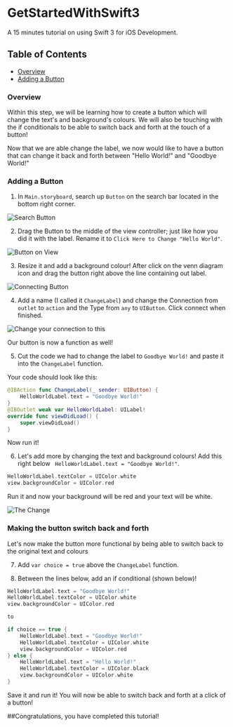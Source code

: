 # GetStartedWithSwift3
A 15 minutes tutorial on using Swift 3 for iOS Development.

## Table of Contents
- [Overview](#overview)
- [Adding a Button](#adding-a-button)

### Overview
Within this step, we will be learning how to create a button which will change the text's and background's colours. We will also be touching with the if conditionals to be able to switch back and forth at the touch of a button!

Now that we are able change the label, we now would like to have a button that can change it back and forth between "Hello World!" and "Goodbye World!"

### Adding a Button
1) In ```Main.storyboard```, search up ```Button``` on the search bar located in the bottom right corner.

![Search Button](http://i.imgur.com/iO7Zjcu.png)

2) Drag the Button to the middle of the view controller; just like how you did it with the label. Rename it to ```Click Here to Change "Hello World"```.

![Button on View](http://i.imgur.com/KheMKFv.png)

3) Resize it and add a background colour! After click on the venn diagram icon and drag the button right above the line containing out label.

![Connecting Button](http://i.imgur.com/goxhnDq.png)

4) Add a name (I called it ```ChangeLabel```) and change the Connection from ```outlet``` to ```action``` and the Type from ```any``` to ```UIButton```. Click connect when finished.

![Change your connection to this](http://i.imgur.com/Gf0J9Th.png)

Our button is now a function as well!

5) Cut the code we had to change the label to ```Goodbye World!``` and paste it into the ```ChangeLabel``` function. 

Your code should look like this:
```swift
@IBAction func ChangeLabel(_ sender: UIButton) {
    HelloWorldLabel.text = "Goodbye World!"
}
@IBOutlet weak var HelloWorldLabel: UILabel!
override func viewDidLoad() {
    super.viewDidLoad()
}
```
Now run it!

6) Let's add more by changing the text and background colours! Add this right below ```
HelloWorldLabel.text = "Goodbye World!"```.

```swift
HelloWorldLabel.textColor = UIColor.white
view.backgroundColor = UIColor.red
```

Run it and now your background will be red and your text will be white.

![The Change](http://i.imgur.com/RPVvh8W.png)

### Making the button switch back and forth
Let's now make the button more functional by being able to switch back to the original text and colours

7) Add ```var choice = true``` above the ```ChangeLabel``` function.

8) Between the lines below, add an if conditional (shown below)!

```swift
HelloWorldLabel.text = "Goodbye World!"
HelloWorldLabel.textColor = UIColor.white
view.backgroundColor = UIColor.red

to 

if choice == true {
    HelloWorldLabel.text = "Goodbye World!"
    HelloWorldLabel.textColor = UIColor.white
    view.backgroundColor = UIColor.red
} else { 
    HelloWorldLabel.text = "Hello World!"
    HelloWorldLabel.textColor = UIColor.black
    view.backgroundColor = UIColor.white
}
```

Save it and run it! You will now be able to switch back and forth at a click of a button!

##Congratulations, you have completed this tutorial! 
